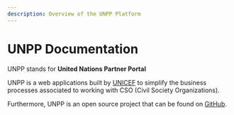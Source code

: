 ```yaml
---
description: Overview of the UNPP Platform
---
```


# UNPP Documentation

UNPP stands for **United Nations Partner Portal**

UNPP is a web applications built by [UNICEF](https://www.unicef.org/) to simplify the business processes associated to working with CSO \(Civil Society Organizations\). 

Furthermore, UNPP is an open source project that can be found on [GitHub](https://github.com/unicef/un-partner-portal/wiki).


